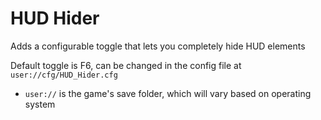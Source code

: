 # HUD Hider
Adds a configurable toggle that lets you completely hide HUD elements

Default toggle is F6, can be changed in the config file at `user://cfg/HUD_Hider.cfg`
* `user://` is the game's save folder, which will vary based on operating system
